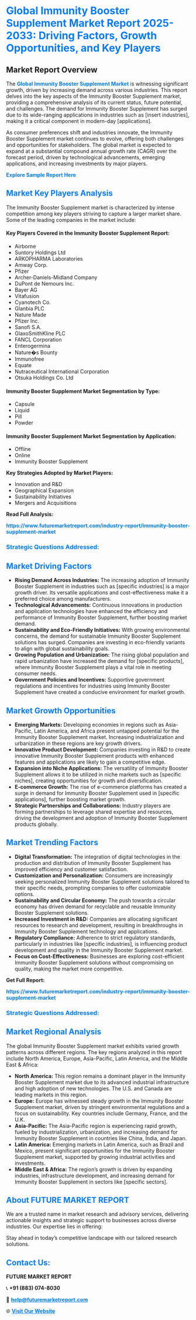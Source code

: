 <h1 style="color: #007BFF;">Global Immunity Booster Supplement Market Report 2025-2033: Driving Factors, Growth Opportunities, and Key Players</h1>

<section id="overview">
<h2>Market Report Overview</h2>
<p>The <a href="https://www.futuremarketreport.com/industry-report/immunity-booster-supplement-market" style="color: #007BFF; text-decoration: none;"><strong>Global Immunity Booster Supplement Market</strong></a> is witnessing significant growth, driven by increasing demand across various industries. This report delves into the key aspects of the Immunity Booster Supplement market, providing a comprehensive analysis of its current status, future potential, and challenges. The demand for Immunity Booster Supplement has surged due to its wide-ranging applications in industries such as [insert industries], making it a critical component in modern-day [applications].</p>
<p>As consumer preferences shift and industries innovate, the Immunity Booster Supplement market continues to evolve, offering both challenges and opportunities for stakeholders. The global market is expected to expand at a substantial compound annual growth rate (CAGR) over the forecast period, driven by technological advancements, emerging applications, and increasing investments by major players.</p>
</section>

<section id="overview">
<p><a href="https://www.futuremarketreport.com/request-sample/reportId=123012" style="color: #007BFF; text-decoration: none;"><strong>Explore Sample Report Here</strong></a></p>
</section>

<section id="key-players">
<h2 style="color: #007BFF;">Market Key Players Analysis</h2>
<p>The Immunity Booster Supplement market is characterized by intense competition among key players striving to capture a larger market share. Some of the leading companies in the market include:</p>
<h4>Key Players Covered in the Immunity Booster Supplement Report:</h4>
<ul><li>Airborne</li><li>Suntory Holdings Ltd</li><li>ARKOPHARMA Laboratories</li><li>Amway Corp.</li><li>Pfizer</li><li>Archer-Daniels-Midland Company</li><li>DuPont de Nemours Inc.</li><li>Bayer AG</li><li>Vitafusion</li><li>Cyanotech Co.</li><li>Glanbia PLC</li><li>Nature Made</li><li>Pfizer Inc.</li><li>Sanofi S.A.</li><li>GlaxoSmithKline PLC</li><li>FANCL Corporation</li><li>Enterogermina</li><li>Nature�s Bounty</li><li>Immunofree</li><li>Equate</li><li>Nutraceutical International Corporation</li><li>Otsuka Holdings Co. Ltd</li></ul>
<h4>Immunity Booster Supplement Market Segmentation by Type:</h4>
<ul><li>Capsule</li><li>Liquid</li><li>Pill</li><li>Powder</li></ul>

<h4>Immunity Booster Supplement Market Segmentation by Application:</h4>
<ul><li>Offline</li><li>Online</li><li>Immunity Booster Supplement</li></ul>
<p><strong>Key Strategies Adopted by Market Players:</strong></p>
<ul>
<li>Innovation and R&D</li>
<li>Geographical Expansion</li>
<li>Sustainability Initiatives</li>
<li>Mergers and Acquisitions</li>
</ul>
</section>

<section>
<p><strong>Read Full Analysis: </strong></p><a href="https://www.futuremarketreport.com/industry-report/immunity-booster-supplement-market" style="color: #007BFF; text-decoration: none;"><strong>https://www.futuremarketreport.com/industry-report/immunity-booster-supplement-market</strong></a>
<h3 style="color: #007BFF;">Strategic Questions Addressed:</h3>
</section>

<section id="driving-factors">
<h2 style="color: #007BFF;">Market Driving Factors</h2>
<ul>
<li><strong>Rising Demand Across Industries:</strong> The increasing adoption of Immunity Booster Supplement in industries such as [specific industries] is a major growth driver. Its versatile applications and cost-effectiveness make it a preferred choice among manufacturers.</li>
<li><strong>Technological Advancements:</strong> Continuous innovations in production and application technologies have enhanced the efficiency and performance of Immunity Booster Supplement, further boosting market demand.</li>
<li><strong>Sustainability and Eco-Friendly Initiatives:</strong> With growing environmental concerns, the demand for sustainable Immunity Booster Supplement solutions has surged. Companies are investing in eco-friendly variants to align with global sustainability goals.</li>
<li><strong>Growing Population and Urbanization:</strong> The rising global population and rapid urbanization have increased the demand for [specific products], where Immunity Booster Supplement plays a vital role in meeting consumer needs.</li>
<li><strong>Government Policies and Incentives:</strong> Supportive government regulations and incentives for industries using Immunity Booster Supplement have created a conducive environment for market growth.</li>
</ul>
</section>

<section id="growth-opportunities">
<h2 style="color: #007BFF;">Market Growth Opportunities</h2>
<ul>
<li><strong>Emerging Markets:</strong> Developing economies in regions such as Asia-Pacific, Latin America, and Africa present untapped potential for the Immunity Booster Supplement market. Increasing industrialization and urbanization in these regions are key growth drivers.</li>
<li><strong>Innovative Product Development:</strong> Companies investing in R&D to create innovative Immunity Booster Supplement products with enhanced features and applications are likely to gain a competitive edge.</li>
<li><strong>Expansion into Niche Applications:</strong> The versatility of Immunity Booster Supplement allows it to be utilized in niche markets such as [specific niches], creating opportunities for growth and diversification.</li>
<li><strong>E-commerce Growth:</strong> The rise of e-commerce platforms has created a surge in demand for Immunity Booster Supplement used in [specific applications], further boosting market growth.</li>
<li><strong>Strategic Partnerships and Collaborations:</strong> Industry players are forming partnerships to leverage shared expertise and resources, driving the development and adoption of Immunity Booster Supplement products globally.</li>
</ul>
</section>

<section id="trending-factors">
<h2 style="color: #007BFF;">Market Trending Factors</h2>
<ul>
<li><strong>Digital Transformation:</strong> The integration of digital technologies in the production and distribution of Immunity Booster Supplement has improved efficiency and customer satisfaction.</li>
<li><strong>Customization and Personalization:</strong> Consumers are increasingly seeking personalized Immunity Booster Supplement solutions tailored to their specific needs, prompting companies to offer customizable options.</li>
<li><strong>Sustainability and Circular Economy:</strong> The push towards a circular economy has driven demand for recyclable and reusable Immunity Booster Supplement solutions.</li>
<li><strong>Increased Investment in R&D:</strong> Companies are allocating significant resources to research and development, resulting in breakthroughs in Immunity Booster Supplement technology and applications.</li>
<li><strong>Regulatory Compliance:</strong> Adherence to strict regulatory standards, particularly in industries like [specific industries], is influencing product development and quality in the Immunity Booster Supplement market.</li>
<li><strong>Focus on Cost-Effectiveness:</strong> Businesses are exploring cost-efficient Immunity Booster Supplement solutions without compromising on quality, making the market more competitive.</li>
</ul>
</section>

<section>
<p><strong>Get Full Report: </strong></p><a href="https://www.futuremarketreport.com/industry-report/immunity-booster-supplement-market" style="color: #007BFF; text-decoration: none;"><strong>https://www.futuremarketreport.com/industry-report/immunity-booster-supplement-market</strong></a>
<h3 style="color: #007BFF;">Strategic Questions Addressed:</h3>
</section>


<section id="regional-analysis">
<h2 style="color: #007BFF;">Market Regional Analysis</h2>
<p>The global Immunity Booster Supplement market exhibits varied growth patterns across different regions. The key regions analyzed in this report include North America, Europe, Asia-Pacific, Latin America, and the Middle East & Africa:</p>
<ul>
<li><strong>North America:</strong> This region remains a dominant player in the Immunity Booster Supplement market due to its advanced industrial infrastructure and high adoption of new technologies. The U.S. and Canada are leading markets in this region.</li>
<li><strong>Europe:</strong> Europe has witnessed steady growth in the Immunity Booster Supplement market, driven by stringent environmental regulations and a focus on sustainability. Key countries include Germany, France, and the U.K.</li>
<li><strong>Asia-Pacific:</strong> The Asia-Pacific region is experiencing rapid growth, fueled by industrialization, urbanization, and increasing demand for Immunity Booster Supplement in countries like China, India, and Japan.</li>
<li><strong>Latin America:</strong> Emerging markets in Latin America, such as Brazil and Mexico, present significant opportunities for the Immunity Booster Supplement market, supported by growing industrial activities and investments.</li>
<li><strong>Middle East & Africa:</strong> The region’s growth is driven by expanding industries, infrastructure development, and increasing demand for Immunity Booster Supplement in sectors like [specific sectors].</li>
</ul>
</section>

<footer>
<h2 style="color: #007BFF;">About FUTURE MARKET REPORT</h2>
<p>We are a trusted name in market research and advisory services, delivering actionable insights and strategic support to businesses across diverse industries. Our expertise lies in offering:</p>

<p>Stay ahead in today’s competitive landscape with our tailored research solutions.</p>

<h2 style="color: #007BFF;">Contact Us:</h2>
<p><strong>FUTURE MARKET REPORT</strong></p>
<p>📞 <strong>+91 (883) 074-8030</strong></p>
<p>📧 <strong><a href="mailto:help@futuremarketreport.com" style="color: #007BFF;">help@futuremarketreport.com</a></strong></p>
<p>🌐 <strong><a href="https://www.futuremarketreport.com/" style="color: #007BFF;">Visit Our Website</a></strong></p>
</footer>